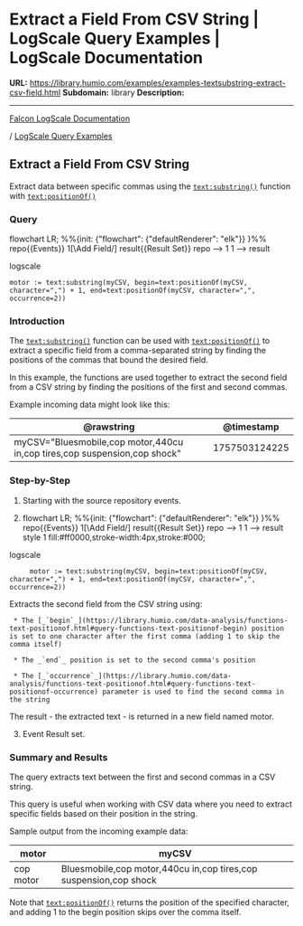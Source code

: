 # Extract a Field From CSV String | LogScale Query Examples | LogScale Documentation

**URL:** https://library.humio.com/examples/examples-textsubstring-extract-csv-field.html
**Subdomain:** library
**Description:** 

---

[Falcon LogScale Documentation](https://library.humio.com)

/ [LogScale Query Examples](examples.html)

## Extract a Field From CSV String

Extract data between specific commas using the [`text:substring()`](https://library.humio.com/data-analysis/functions-text-substring.html) function with [`text:positionOf()`](https://library.humio.com/data-analysis/functions-text-positionof.html)

### Query

flowchart LR; %%{init: {"flowchart": {"defaultRenderer": "elk"}} }%% repo{{Events}} 1[\Add Field/] result{{Result Set}} repo --> 1 1 --> result

logscale
    
    
    motor := text:substring(myCSV, begin=text:positionOf(myCSV, character=",") + 1, end=text:positionOf(myCSV, character=",", occurrence=2))

### Introduction

The [`text:substring()`](https://library.humio.com/data-analysis/functions-text-substring.html) function can be used with [`text:positionOf()`](https://library.humio.com/data-analysis/functions-text-positionof.html) to extract a specific field from a comma-separated string by finding the positions of the commas that bound the desired field. 

In this example, the functions are used together to extract the second field from a CSV string by finding the positions of the first and second commas. 

Example incoming data might look like this: 

@rawstring| @timestamp  
---|---  
myCSV="Bluesmobile,cop motor,440cu in,cop tires,cop suspension,cop shock"| 1757503124225  
  
### Step-by-Step

  1. Starting with the source repository events.

  2. flowchart LR; %%{init: {"flowchart": {"defaultRenderer": "elk"}} }%% repo{{Events}} 1[\Add Field/] result{{Result Set}} repo --> 1 1 --> result style 1 fill:#ff0000,stroke-width:4px,stroke:#000;

logscale
         
         motor := text:substring(myCSV, begin=text:positionOf(myCSV, character=",") + 1, end=text:positionOf(myCSV, character=",", occurrence=2))

Extracts the second field from the CSV string using: 

     * The [_`begin`_](https://library.humio.com/data-analysis/functions-text-positionof.html#query-functions-text-positionof-begin) position is set to one character after the first comma (adding 1 to skip the comma itself) 

     * The _`end`_ position is set to the second comma's position 

     * The [_`occurrence`_](https://library.humio.com/data-analysis/functions-text-positionof.html#query-functions-text-positionof-occurrence) parameter is used to find the second comma in the string 

The result - the extracted text - is returned in a new field named motor. 

  3. Event Result set.




### Summary and Results

The query extracts text between the first and second commas in a CSV string. 

This query is useful when working with CSV data where you need to extract specific fields based on their position in the string. 

Sample output from the incoming example data: 

motor| myCSV  
---|---  
cop motor| Bluesmobile,cop motor,440cu in,cop tires,cop suspension,cop shock  
  
Note that [`text:positionOf()`](https://library.humio.com/data-analysis/functions-text-positionof.html) returns the position of the specified character, and adding 1 to the begin position skips over the comma itself.
